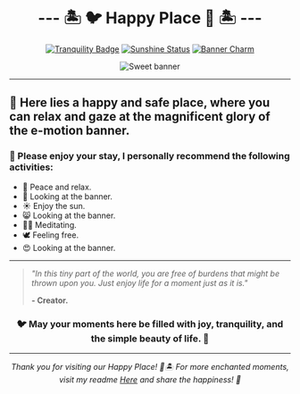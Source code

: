 <div align="center">
  
# --- 🏝️ 🐦 Happy Place 🦀 🏝️ ---

[![Tranquility Badge](https://img.shields.io/badge/Tranquility-Guaranteed-blueviolet)](https://yourtranquilwebsite.com)
[![Sunshine Status](https://img.shields.io/badge/Sunshine-High-yellow)](https://sunshinetracker.com)
[![Banner Charm](https://img.shields.io/badge/Banner-Charm-ff69b4)](https://bannerlovers.com)
  
</div>

<div align="center">

![Sweet banner](assets/banners/banner2.gif)

---

</div>

## 🌺 Here lies a happy and safe place, where you can relax and gaze at the magnificent glory of the e-motion banner.

### 🌴 Please enjoy your stay, I personally recommend the following activities: 
- 🍃 Peace and relax.
- 🌅 Looking at the banner.
- ☀️ Enjoy the sun.
- 😸 Looking at the banner.
- 🧘‍♀️ Meditating.
- 🕊️ Feeling free.
- 😍 Looking at the banner.
  
---

> *"In this tiny part of the world, you are free of burdens that might be thrown upon you. Just enjoy life for a moment just as it is."*
> 
> __- Creator.__

<div align="center">
  
###  🐦 __May your moments here be filled with joy, tranquility, and the simple beauty of life.__ 🦀

---

*Thank you for visiting our Happy Place! 🌈🏝️ For more enchanted moments, visit my readme [Here](https://github.com/34panda/) and share the happiness! 💖*

</div>
